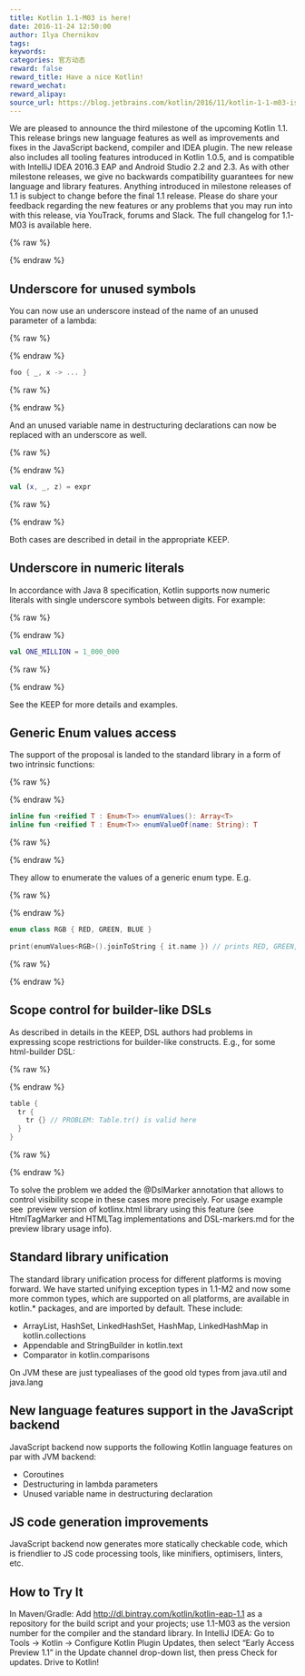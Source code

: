 ```yaml
---
title: Kotlin 1.1-M03 is here!
date: 2016-11-24 12:50:00
author: Ilya Chernikov
tags:
keywords:
categories: 官方动态
reward: false
reward_title: Have a nice Kotlin!
reward_wechat:
reward_alipay:
source_url: https://blog.jetbrains.com/kotlin/2016/11/kotlin-1-1-m03-is-here/
---
```


We are pleased to announce the third milestone of the upcoming Kotlin 1.1. This release brings new language features as well as improvements and fixes in the JavaScript backend, compiler and IDEA plugin. The new release also includes all tooling features introduced in Kotlin 1.0.5, and is compatible with IntelliJ IDEA 2016.3 EAP and Android Studio 2.2 and 2.3.
As with other milestone releases, we give no backwards compatibility guarantees for new language and library features. Anything introduced in milestone releases of 1.1 is subject to change before the final 1.1 release.
Please do share your feedback regarding the new features or any problems that you may run into with this release, via YouTrack, forums and Slack.
The full changelog for 1.1-M03 is available here.

{% raw %}
<p><span id="more-4380"></span></p>
{% endraw %}

## Underscore for unused symbols

You can now use an underscore instead of the name of an unused parameter of a lambda:

{% raw %}
<p></p>
{% endraw %}

```kotlin
foo { _, x -> ... }
```

{% raw %}
<p></p>
{% endraw %}

And an unused variable name in destructuring declarations can now be replaced with an underscore as well.

{% raw %}
<p></p>
{% endraw %}

```kotlin
val (x, _, z) = expr
```

{% raw %}
<p></p>
{% endraw %}

Both cases are described in detail in the appropriate KEEP.
## Underscore in numeric literals

In accordance with Java 8 specification, Kotlin supports now numeric literals with single underscore symbols between digits. For example:

{% raw %}
<p></p>
{% endraw %}

```kotlin
val ONE_MILLION = 1_000_000
```

{% raw %}
<p></p>
{% endraw %}

See the KEEP for more details and examples.
## Generic Enum values access

The support of the proposal is landed to the standard library in a form of two intrinsic functions:

{% raw %}
<p></p>
{% endraw %}

```kotlin
inline fun <reified T : Enum<T>> enumValues(): Array<T>
inline fun <reified T : Enum<T>> enumValueOf(name: String): T
```

{% raw %}
<p></p>
{% endraw %}

They allow to enumerate the values of a generic enum type. E.g.

{% raw %}
<p></p>
{% endraw %}

```kotlin
enum class RGB { RED, GREEN, BLUE }
 
print(enumValues<RGB>().joinToString { it.name }) // prints RED, GREEN, BLUE
```

{% raw %}
<p></p>
{% endraw %}

## Scope control for builder-like DSLs

As described in details in the KEEP, DSL authors had problems in expressing scope restrictions for builder-like constructs. E.g., for some html-builder DSL:

{% raw %}
<p></p>
{% endraw %}

```kotlin
table {
  tr {
    tr {} // PROBLEM: Table.tr() is valid here
  }
}
```

{% raw %}
<p></p>
{% endraw %}

To solve the problem we added the @DslMarker annotation that allows to control visibility scope in these cases more precisely. For usage example see  preview version of kotlinx.html library using this feature (see HtmlTagMarker and HTMLTag implementations and DSL-markers.md for the preview library usage info).
## Standard library unification

The standard library unification process for different platforms is moving forward. We have started unifying exception types in 1.1-M2 and now some more common types, which are supported on all platforms, are available in kotlin.* packages, and are imported by default. These include:

* ArrayList, HashSet, LinkedHashSet, HashMap, LinkedHashMap in kotlin.collections
* Appendable and StringBuilder in kotlin.text
* Comparator in kotlin.comparisons

On JVM these are just typealiases of the good old types from java.util and java.lang
## New language features support in the JavaScript backend

JavaScript backend now supports the following Kotlin language features on par with JVM backend:

* Coroutines
* Destructuring in lambda parameters
* Unused variable name in destructuring declaration

## JS code generation improvements

JavaScript backend now generates more statically checkable code, which is friendlier to JS code processing tools, like minifiers, optimisers, linters, etc.
## How to Try It

In Maven/Gradle: Add http://dl.bintray.com/kotlin/kotlin-eap-1.1 as a repository for the build script and your projects; use 1.1-M03 as the version number for the compiler and the standard library.
In IntelliJ IDEA: Go to Tools → Kotlin → Configure Kotlin Plugin Updates, then select “Early Access Preview 1.1” in the Update channel drop-down list, then press Check for updates.
Drive to Kotlin!

